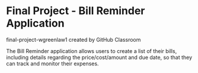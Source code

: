 # Final Project - Bill Reminder Application
final-project-wgreenlaw1 created by GitHub Classroom

The Bill Reminder application allows users to create a list of their bills, including details regarding the price/cost/amount and due date, so that they can track and monitor their expenses.
